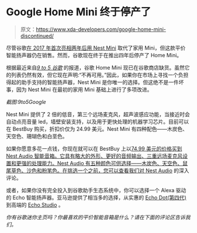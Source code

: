 # Google Home Mini 终于停产了

> 原文：<https://www.xda-developers.com/google-home-mini-discontinued/>

尽管谷歌[在 2017 年首次亮相两年后用 Nest Mini](https://www.xda-developers.com/google-nest-mini-google-assistant-smart-speaker/) 取代了家用 Mini，但这款平价智能扬声器仍在销售。然而，谷歌现在终于在推出四年后停产了 Home Mini。

根据最近来自[*9 to 5 谷歌*](https://9to5google.com/2021/12/20/google-home-mini-out-of-stock/) 的报道，谷歌 Home Mini 现已在谷歌商店缺货。虽然它的列表仍然有效，但它现在声明:“不再可用。”因此，如果你在市场上寻找一个负担得起的助手支持的智能扬声器，Nest Mini 是你唯一的选择。但这绝不是一件坏事，因为 Nest Mini 在最初的家用 Mini 基础上进行了多项改进。

*截图:9to5Google*

Nest Mini 提供了 2 倍的低音，第三个远场麦克风，超声波感应功能，当接近时会自动点亮音量 led，墙壁安装支持，以及用于更快处理的机器学习芯片。目前可以在 BestBuy 购买，折扣价仅为 24.99 美元。Nest Mini 有四种配色——木炭色、天空色、珊瑚色和白垩色。

如果你愿意多花一点钱，你现在就可以在 BestBuy 上以[74.99 美元的价格买到 Nest Audio 智能音箱。它具有略大的外形、更好的音频输出、三重远场麦克风设置和更强的处理能力。Nest Audio 有五种颜色可供选择——木炭色、天空色、鼠尾草色、沙色和粉笔色。在挑选一个之前，您可以查看我们对 Nest Audio](https://shop-links.co/1761017686524573502?u1=c1c03a3f-8cb9-4430-81ee-e629defca95e) 的深入评论。

或者，如果你没有完全投入到谷歌助手生态系统中，你可以选择一个 Alexa 驱动的 Echo 智能扬声器。亚马逊提供了相当多的选择，从实惠的 [Echo Dot(第四代)](https://www.amazon.com/all-new-echo-dot/dp/B084J4KNDS/?tag=xda-8j0rpvg-20&ascsubtag=UUxdaUeUpU6226&asc_refurl=https%3A%2F%2Fwww.xda-developers.com%2Fgoogle-home-mini-discontinued%2F&asc_campaign=Short-Term)到高端的 [Echo Studio](https://www.amazon.com/dp/B07G9Y3ZMC/?tag=xda-8j0rpvg-20&ascsubtag=UUxdaUeUpU6226&asc_refurl=https%3A%2F%2Fwww.xda-developers.com%2Fgoogle-home-mini-discontinued%2F&asc_campaign=Short-Term) 。

*你有谷歌迷你主页吗？你最喜欢的平价智能音箱是什么？请在下面的评论区告诉我们。*